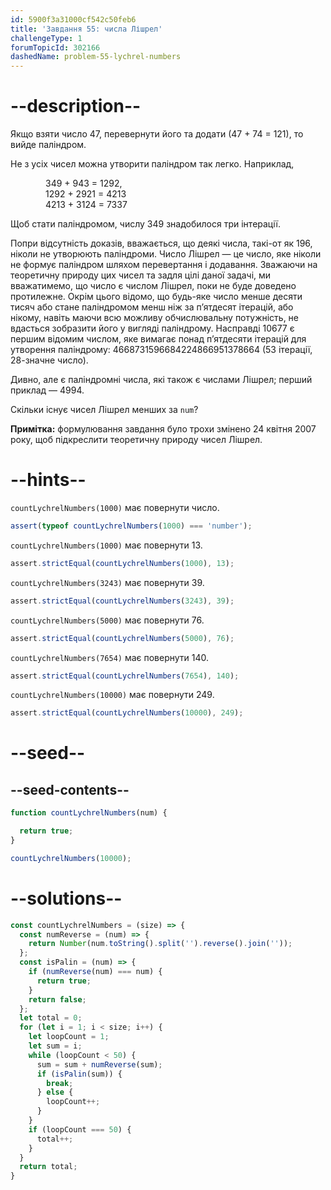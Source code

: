 ```yaml
---
id: 5900f3a31000cf542c50feb6
title: 'Завдання 55: числа Лішрел'
challengeType: 1
forumTopicId: 302166
dashedName: problem-55-lychrel-numbers
---
```


# --description--

Якщо взяти число 47, перевернути його та додати (47 + 74 = 121), то вийде паліндром.

Не з усіх чисел можна утворити паліндром так легко. Наприклад,

<div style="margin-left: 4em;">
  349 + 943 = 1292,<br>
  1292 + 2921 = 4213<br>
  4213 + 3124 = 7337<br>
</div>

Щоб стати паліндромом, числу 349 знадобилося три інтерації.

Попри відсутність доказів, вважається, що деякі числа, такі-от як 196, ніколи не утворюють паліндроми. Число Лішрел — це число, яке ніколи не формує паліндром шляхом перевертання і додавання. Зважаючи на теоретичну природу цих чисел та задля цілі даної задачі, ми вважатимемо, що число є числом Лішрел, поки не буде доведено протилежне. Окрім цього відомо, що будь-яке число менше десяти тисяч або стане паліндромом менш ніж за п’ятдесят ітерацій, або нікому, навіть маючи всю можливу обчислювальну потужність, не вдасться зобразити його у вигляді паліндрому. Насправді 10677 є першим відомим числом, яке вимагає понад п’ятдесяти ітерацій для утворення паліндрому: 4668731596684224866951378664 (53 ітерації, 28-значне число).

Дивно, але є паліндромні числа, які також є числами Лішрел; перший приклад — 4994.

Скільки існує чисел Лішрел менших за `num`?

**Примітка:** формулювання завдання було трохи змінено 24 квітня 2007 року, щоб підкреслити теоретичну природу чисел Лішрел.

# --hints--

`countLychrelNumbers(1000)` має повернути число.

```js
assert(typeof countLychrelNumbers(1000) === 'number');
```

`countLychrelNumbers(1000)` має повернути 13.

```js
assert.strictEqual(countLychrelNumbers(1000), 13);
```

`countLychrelNumbers(3243)` має повернути 39.

```js
assert.strictEqual(countLychrelNumbers(3243), 39);
```

`countLychrelNumbers(5000)` має повернути 76.

```js
assert.strictEqual(countLychrelNumbers(5000), 76);
```

`countLychrelNumbers(7654)` має повернути 140.

```js
assert.strictEqual(countLychrelNumbers(7654), 140);
```

`countLychrelNumbers(10000)` має повернути 249.

```js
assert.strictEqual(countLychrelNumbers(10000), 249);
```

# --seed--

## --seed-contents--

```js
function countLychrelNumbers(num) {

  return true;
}

countLychrelNumbers(10000);
```

# --solutions--

```js
const countLychrelNumbers = (size) => {
  const numReverse = (num) => {
    return Number(num.toString().split('').reverse().join(''));
  };
  const isPalin = (num) => {
    if (numReverse(num) === num) {
      return true;
    }
    return false;
  };
  let total = 0;
  for (let i = 1; i < size; i++) {
    let loopCount = 1;
    let sum = i;
    while (loopCount < 50) {
      sum = sum + numReverse(sum);
      if (isPalin(sum)) {
        break;
      } else {
        loopCount++;
      }
    }
    if (loopCount === 50) {
      total++;
    }
  }
  return total;
}
```
